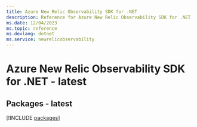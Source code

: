 ```yaml
---
title: Azure New Relic Observability SDK for .NET
description: Reference for Azure New Relic Observability SDK for .NET
ms.date: 12/04/2023
ms.topic: reference
ms.devlang: dotnet
ms.service: newrelicobservability
---
```

# Azure New Relic Observability SDK for .NET - latest
## Packages - latest
[!INCLUDE [packages](new-relic-observability-index.md)]